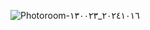 ![Photoroom-٢٠٢٤١٠١٦_١٣٠٠٢٣](https://github.com/user-attachments/assets/7a5c2f2f-48a5-4134-bf43-3587331b3d97)
